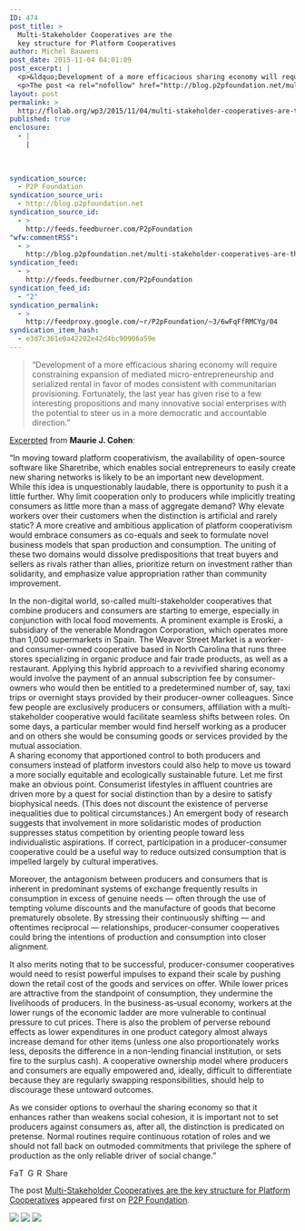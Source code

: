 ```yaml
---
ID: 474
post_title: >
  Multi-Stakeholder Cooperatives are the
  key structure for Platform Cooperatives
author: Michel Bauwens
post_date: 2015-11-04 04:01:09
post_excerpt: |
  <p>&ldquo;Development of a more efficacious sharing economy will require constraining expansion of mediated micro-entrepreneurship and serialized rental in favor of modes consistent with communitarian provisioning. Fortunately, the last year has given rise to a few interesting propositions and many innovative social enterprises with the potential to steer us in a more democratic and accountable direction.&rdquo; [&hellip;]</p>
  <p>The post <a rel="nofollow" href="http://blog.p2pfoundation.net/multi-stakeholder-cooperatives-are-the-key-structure-for-platform-cooperatives/2015/11/04">Multi-Stakeholder Cooperatives are the key structure for Platform Cooperatives</a> appeared first on <a rel="nofollow" href="http://blog.p2pfoundation.net/">P2P Foundation</a>.</p>
layout: post
permalink: >
  http://flolab.org/wp3/2015/11/04/multi-stakeholder-cooperatives-are-the-key-structure-for-platform-cooperatives/
published: true
enclosure:
  - |
    |
        
        
        
syndication_source:
  - P2P Foundation
syndication_source_uri:
  - http://blog.p2pfoundation.net
syndication_source_id:
  - >
    http://feeds.feedburner.com/P2pFoundation
"wfw:commentRSS":
  - >
    http://blog.p2pfoundation.net/multi-stakeholder-cooperatives-are-the-key-structure-for-platform-cooperatives/2015/11/04/feed
syndication_feed:
  - >
    http://feeds.feedburner.com/P2pFoundation
syndication_feed_id:
  - "2"
syndication_permalink:
  - >
    http://feedproxy.google.com/~r/P2pFoundation/~3/6wFqFfRMCYg/04
syndication_item_hash:
  - e3d7c361e0a42202e42d4bc90906a59e
---
```

> “Development of a more efficacious sharing economy will require constraining expansion of mediated micro-entrepreneurship and serialized rental in favor of modes consistent with communitarian provisioning. Fortunately, the last year has given rise to a few interesting propositions and many innovative social enterprises with the potential to steer us in a more democratic and accountable direction.”

[Excerpted][1] from **Maurie J. Cohen**:

“In moving toward platform cooperativism, the availability of open-source software like Sharetribe, which enables social entrepreneurs to easily create new sharing networks is likely to be an important new development.  
While this idea is unquestionably laudable, there is opportunity to push it a little further. Why limit cooperation only to producers while implicitly treating consumers as little more than a mass of aggregate demand? Why elevate workers over their customers when the distinction is artificial and rarely static? A more creative and ambitious application of platform cooperativism would embrace consumers as co-equals and seek to formulate novel business models that span production and consumption. The uniting of these two domains would dissolve predispositions that treat buyers and sellers as rivals rather than allies, prioritize return on investment rather than solidarity, and emphasize value appropriation rather than community improvement.

In the non-digital world, so-called multi-stakeholder cooperatives that combine producers and consumers are starting to emerge, especially in conjunction with local food movements. A prominent example is Eroski, a subsidiary of the venerable Mondragon Corporation, which operates more than 1,000 supermarkets in Spain. The Weaver Street Market is a worker- and consumer-owned cooperative based in North Carolina that runs three stores specializing in organic produce and fair trade products, as well as a restaurant. Applying this hybrid approach to a revivified sharing economy would involve the payment of an annual subscription fee by consumer-owners who would then be entitled to a predetermined number of, say, taxi trips or overnight stays provided by their producer-owner colleagues. Since few people are exclusively producers or consumers, affiliation with a multi-stakeholder cooperative would facilitate seamless shifts between roles. On some days, a particular member would find herself working as a producer and on others she would be consuming goods or services provided by the mutual association.  
A sharing economy that apportioned control to both producers and consumers instead of platform investors could also help to move us toward a more socially equitable and ecologically sustainable future. Let me first make an obvious point. Consumerist lifestyles in affluent countries are driven more by a quest for social distinction than by a desire to satisfy biophysical needs. (This does not discount the existence of perverse inequalities due to political circumstances.) An emergent body of research suggests that involvement in more solidaristic modes of production suppresses status competition by orienting people toward less individualistic aspirations. If correct, participation in a producer-consumer cooperative could be a useful way to reduce outsized consumption that is impelled largely by cultural imperatives.

Moreover, the antagonism between producers and consumers that is inherent in predominant systems of exchange frequently results in consumption in excess of genuine needs — often through the use of tempting volume discounts and the manufacture of goods that become prematurely obsolete. By stressing their continuously shifting — and oftentimes reciprocal — relationships, producer-consumer cooperatives could bring the intentions of production and consumption into closer alignment.

It also merits noting that to be successful, producer-consumer cooperatives would need to resist powerful impulses to expand their scale by pushing down the retail cost of the goods and services on offer. While lower prices are attractive from the standpoint of consumption, they undermine the livelihoods of producers. In the business-as-usual economy, workers at the lower rungs of the economic ladder are more vulnerable to continual pressure to cut prices. There is also the problem of perverse rebound effects as lower expenditures in one product category almost always increase demand for other items (unless one also proportionately works less, deposits the difference in a non-lending financial institution, or sets fire to the surplus cash). A cooperative ownership model where producers and consumers are equally empowered and, ideally, difficult to differentiate because they are regularly swapping responsibilities, should help to discourage these untoward outcomes.

As we consider options to overhaul the sharing economy so that it enhances rather than weakens social cohesion, it is important not to set producers against consumers as, after all, the distinction is predicated on pretense. Normal routines require continuous rotation of roles and we should not fall back on outmoded commitments that privilege the sphere of production as the only reliable driver of social change.” 

<a class="a2a_button_facebook" href="http://www.addtoany.com/add_to/facebook?linkurl=http%3A%2F%2Fblog.p2pfoundation.net%2Fmulti-stakeholder-cooperatives-are-the-key-structure-for-platform-cooperatives%2F2015%2F11%2F04&linkname=Multi-Stakeholder%20Cooperatives%20are%20the%20key%20structure%20for%20Platform%20Cooperatives" title="Facebook" rel="nofollow"><img src="http://blog.p2pfoundation.net/wp-content/plugins/add-to-any/icons/facebook.png" width="16" height="16" alt="Facebook" /></a><a class="a2a_button_twitter" href="http://www.addtoany.com/add_to/twitter?linkurl=http%3A%2F%2Fblog.p2pfoundation.net%2Fmulti-stakeholder-cooperatives-are-the-key-structure-for-platform-cooperatives%2F2015%2F11%2F04&linkname=Multi-Stakeholder%20Cooperatives%20are%20the%20key%20structure%20for%20Platform%20Cooperatives" title="Twitter" rel="nofollow"><img src="http://blog.p2pfoundation.net/wp-content/plugins/add-to-any/icons/twitter.png" width="16" height="16" alt="Twitter" /></a><a class="a2a_button_google_plus" href="http://www.addtoany.com/add_to/google_plus?linkurl=http%3A%2F%2Fblog.p2pfoundation.net%2Fmulti-stakeholder-cooperatives-are-the-key-structure-for-platform-cooperatives%2F2015%2F11%2F04&linkname=Multi-Stakeholder%20Cooperatives%20are%20the%20key%20structure%20for%20Platform%20Cooperatives" title="Google+" rel="nofollow"><img src="http://blog.p2pfoundation.net/wp-content/plugins/add-to-any/icons/google_plus.png" width="16" height="16" alt="Google+" /></a><a class="a2a_button_reddit" href="http://www.addtoany.com/add_to/reddit?linkurl=http%3A%2F%2Fblog.p2pfoundation.net%2Fmulti-stakeholder-cooperatives-are-the-key-structure-for-platform-cooperatives%2F2015%2F11%2F04&linkname=Multi-Stakeholder%20Cooperatives%20are%20the%20key%20structure%20for%20Platform%20Cooperatives" title="Reddit" rel="nofollow"><img src="http://blog.p2pfoundation.net/wp-content/plugins/add-to-any/icons/reddit.png" width="16" height="16" alt="Reddit" /></a><a class="a2a_dd a2a_target addtoany_share_save" href="https://www.addtoany.com/share#url=http%3A%2F%2Fblog.p2pfoundation.net%2Fmulti-stakeholder-cooperatives-are-the-key-structure-for-platform-cooperatives%2F2015%2F11%2F04&title=Multi-Stakeholder%20Cooperatives%20are%20the%20key%20structure%20for%20Platform%20Cooperatives" id="wpa2a_2"><img src="http://blog.p2pfoundation.net/wp-content/plugins/add-to-any/share_save_120_16.png" width="120" height="16" alt="Share" /></a>

The post <a rel="nofollow" href="http://blog.p2pfoundation.net/multi-stakeholder-cooperatives-are-the-key-structure-for-platform-cooperatives/2015/11/04">Multi-Stakeholder Cooperatives are the key structure for Platform Cooperatives</a> appeared first on <a rel="nofollow" href="http://blog.p2pfoundation.net/">P2P Foundation</a>.

<div class="feedflare">
  <a href="http://feeds.feedburner.com/~ff/P2pFoundation?a=6wFqFfRMCYg:oZqsXFdSyxw:7Q72WNTAKBA"><img src="http://feeds.feedburner.com/~ff/P2pFoundation?d=7Q72WNTAKBA" border="0" /></img></a> <a href="http://feeds.feedburner.com/~ff/P2pFoundation?a=6wFqFfRMCYg:oZqsXFdSyxw:D7DqB2pKExk"><img src="http://feeds.feedburner.com/~ff/P2pFoundation?i=6wFqFfRMCYg:oZqsXFdSyxw:D7DqB2pKExk" border="0" /></img></a> <a href="http://feeds.feedburner.com/~ff/P2pFoundation?a=6wFqFfRMCYg:oZqsXFdSyxw:2mJPEYqXBVI"><img src="http://feeds.feedburner.com/~ff/P2pFoundation?d=2mJPEYqXBVI" border="0" /></img></a>
</div>

<img src="http://feeds.feedburner.com/~r/P2pFoundation/~4/6wFqFfRMCYg" height="1" width="1" alt="" />

 [1]: http://www.shareable.net/blog/how-platform-cooperativism-can-accelerate-sustainable-consumption